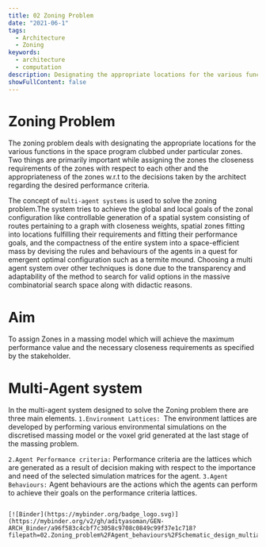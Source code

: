 ```yaml
---
title: 02 Zoning Problem
date: "2021-06-1"
tags:
  - Architecture
  - Zoning
keywords:
  - architecture
  - computation
description: Designating the appropriate locations for the various functions in the space program clubbed under particular zones
showFullContent: false
---
```

# Zoning Problem

The zoning problem deals with designating the appropriate locations for the various functions in the space program clubbed under particular zones. Two things are primarily important while assigning the zones the closeness requirements of the zones with respect to each other and the appropriateness of the zones w.r.t to the decisions taken by the architect regarding the desired performance criteria.

The concept of `multi-agent systems` is used to solve the zoning problem.The system tries to achieve the global and local goals of the zonal configuration like controllable generation of a spatial system consisting of routes pertaining to a graph with closeness weights, spatial zones fitting into locations fulfilling their requirements and fitting their performance goals, and the compactness of the entire system into a space-efficient mass by devising the rules and behaviours of the agents in a quest for emergent optimal configuration such as a termite mound. Choosing a multi agent system over other techniques is done due to the transparency and adaptability of the method to search for valid options in the massive combinatorial search space along with didactic reasons.

# Aim

To assign Zones in a massing model which will achieve the maximum performance value and the necessary closeness requirements as specified by the stakeholder.

# Multi-Agent system

In the multi-agent system designed to solve the Zoning problem there are three main elements.
`1.Environment Lattices: `The environment lattices are developed by performing various environmental simulations on the discretised massing model or the voxel grid generated at the last stage of the massing problem.

`2.Agent Performance criteria:` Performance criteria are the lattices which are generated as a result of decision making with respect to the importance and need of the selected simulation matrices for the agent.
`3.Agent Behaviours:` Agent behaviours are the actions which the agents can perform to achieve their goals on the performance criteria lattices.

~~~~

[![Binder](https://mybinder.org/badge_logo.svg)](https://mybinder.org/v2/gh/adityasoman/GEN-ARCH_Binder/a96f583c4cbf7c3058c9708c0849c99f37e1c718?filepath=02.Zoning_problem%2FAgent_behaviours%2FSchematic_design_multiagent_behaviours_oop.ipynb)
